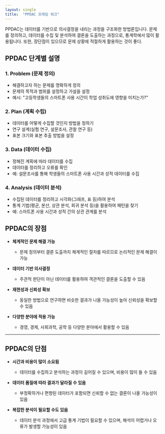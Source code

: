 ```yaml
---
layout: single
title:  "PPDAC 프레임 워크"
---
```


PPDAC는 데이터를 기반으로 의사결정을 내리는 과정을 구조화한 방법론입니다. 문제를 정의하고, 데이터를 수집 및 분석하여 결론을 도출하는 과정으로, 통계학에서 많이 활용됩니다. 또한, 장단점이 있으므로 문제
상황에 적절하게 활용하는 것이 좋다.

## PPDAC 단계별 설명

### 1. Problem (문제 정의)
- 해결하고자 하는 문제를 명확하게 정의
- 문제의 목적과 범위를 설정하고 가설을 설정  
- 예시: "고등학생들의 스마트폰 사용 시간이 학업 성취도에 영향을 미치는가?"  

### 2. Plan (계획 수립)
- 데이터를 어떻게 수집할 것인지 방법을 정하기  
- 연구 설계(실험 연구, 설문조사, 관찰 연구 등) 
- 표본 크기와 표본 추출 방법을 설정

### 3. Data (데이터 수집)
- 정해진 계획에 따라 데이터를 수집  
- 데이터를 정리하고 오류를 확인  
- 예: 설문조사를 통해 학생들의 스마트폰 사용 시간과 성적 데이터를 수집  

### 4. Analysis (데이터 분석)
- 수집된 데이터를 정리하고 시각화(그래프, 표 등)하여 분석
- 통계 기법(평균, 분산, 상관 분석, 회귀 분석 등)을 활용하여 패턴을 찾기
- 예: 스마트폰 사용 시간과 성적 간의 상관 관계를 분석  

## PPDAC의 장점

- **체계적인 문제 해결 가능**
  - 문제 정의부터 결론 도출까지 체계적인 절차를 따르므로 논리적인 문제 해결이 가능  

- **데이터 기반 의사결정**
  - 주관적 판단이 아닌 데이터를 활용하여 객관적인 결론을 도출할 수 있음  

- **재현성과 신뢰성 확보**
  - 동일한 방법으로 연구하면 비슷한 결과가 나올 가능성이 높아 신뢰성을 확보할 수 있음  

- **다양한 분야에 적용 가능**  
  - 경영, 경제, 사회과학, 공학 등 다양한 분야에서 활용할 수 있음  

---

##  PPDAC의 단점

- **시간과 비용이 많이 소요됨**  
  - 데이터를 수집하고 분석하는 과정이 길어질 수 있으며, 비용이 많이 들 수 있음  

- **데이터 품질에 따라 결과가 달라질 수 있음**  
  - 부정확하거나 편향된 데이터가 포함되면 신뢰할 수 없는 결론이 나올 가능성이 있음  

- **복잡한 분석이 필요할 수도 있음**  
  - 데이터 분석 과정에서 고급 통계 기법이 필요할 수 있으며, 해석이 어렵거나 오류가 발생할 가능성이 있음  
